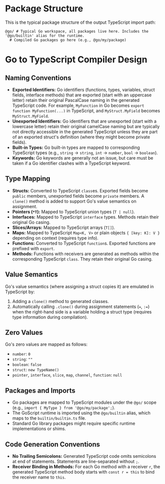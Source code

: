 # Package Structure

This is the typical package structure of the output TypeScript import path:

```
@go/ # Typical Go workspace, all packages live here. Includes the '@go/builtin' alias for the runtime.
  # Compiled Go packages go here (e.g., @go/my/package)
```

# Go to TypeScript Compiler Design

## Naming Conventions

- **Exported Identifiers:** Go identifiers (functions, types, variables, struct fields, interface methods) that are exported (start with an uppercase letter) retain their original PascalCase naming in the generated TypeScript code. For example, `MyFunction` in Go becomes `export function MyFunction(...)` in TypeScript, and `MyStruct.MyField` becomes `MyStruct.MyField`.
- **Unexported Identifiers:** Go identifiers that are unexported (start with a lowercase letter) retain their original camelCase naming but are typically not directly accessible in the generated TypeScript unless they are part of an exported struct's definition (where they might become private fields).
- **Built-in Types:** Go built-in types are mapped to corresponding TypeScript types (e.g., `string` -> `string`, `int` -> `number`, `bool` -> `boolean`).
- **Keywords:** Go keywords are generally not an issue, but care must be taken if a Go identifier clashes with a TypeScript keyword.

## Type Mapping

- **Structs:** Converted to TypeScript `class`es. Exported fields become `public` members, unexported fields become `private` members. A `clone()` method is added to support Go's value semantics on assignment.
- **Pointers (`*T`):** Mapped to TypeScript union types (`T | null`).
- **Interfaces:** Mapped to TypeScript `interface` types. Methods retain their original Go casing.
- **Slices/Arrays:** Mapped to TypeScript arrays (`T[]`).
- **Maps:** Mapped to TypeScript `Map<K, V>` or plain objects `{ [key: K]: V }` depending on context (requires type info).
- **Functions:** Converted to TypeScript `function`s. Exported functions are prefixed with `export`.
- **Methods:** Functions with receivers are generated as methods within the corresponding TypeScript `class`. They retain their original Go casing.

## Value Semantics

Go's value semantics (where assigning a struct copies it) are emulated in TypeScript by:
1. Adding a `clone()` method to generated classes.
2. Automatically calling `.clone()` during assignment statements (`=`, `:=`) when the right-hand side is a variable holding a struct type (requires type information during compilation).

## Zero Values

Go's zero values are mapped as follows:
- `number`: `0`
- `string`: `""`
- `boolean`: `false`
- `struct`: `new TypeName()`
- `pointer`, `interface`, `slice`, `map`, `channel`, `function`: `null`

## Packages and Imports

- Go packages are mapped to TypeScript modules under the `@go/` scope (e.g., `import { MyType } from '@go/my/package';`).
- The GoScript runtime is imported using the `@go/builtin` alias, which maps to the `builtin/builtin.ts` file.
- Standard Go library packages might require specific runtime implementations or shims.

## Code Generation Conventions

- **No Trailing Semicolons:** Generated TypeScript code omits semicolons at end of statements. Statements are line-separated without `;`.
- **Receiver Binding in Methods:** For each Go method with a receiver `r`, the generated TypeScript method body starts with `const r = this` to bind the receiver name to `this`.

